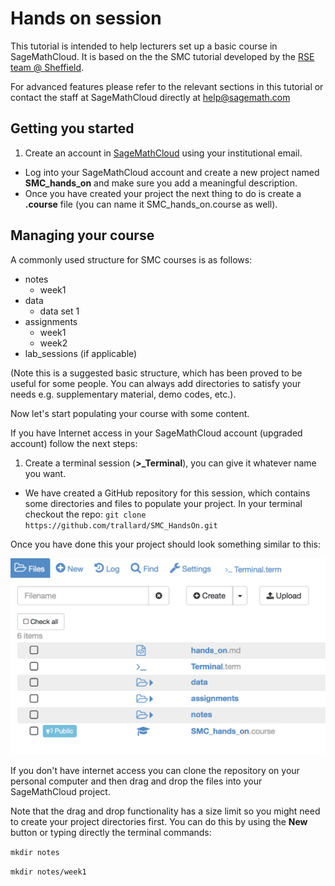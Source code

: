 # Hands on session
This tutorial is intended to help lecturers set up a basic course in SageMathCloud.  It is based on the the SMC tutorial developed by the [RSE team @ Sheffield](http://rse.shef.ac.uk).

For advanced features please refer to the relevant sections in this tutorial or contact the staff at SageMathCloud directly  at help@sagemath.com  

## Getting you started
1. Create an account in [SageMathCloud](https://cloud.sagemath.com/) using your institutional email.
- Log into your SageMathCloud account and create a new project named **SMC_hands_on** and make sure you add a meaningful description.
- Once you have created your project the next thing to do is create a **.course** file (you can name it SMC_hands_on.course as well).

## Managing your course
A commonly used structure for SMC courses is as follows:
  - notes
    - week1
  - data
    - data set 1
  - assignments
    - week1
    - week2
  - lab_sessions (if applicable)

(Note this is a suggested basic structure, which has been proved to be useful for some people. You can always add directories to satisfy your needs e.g. supplementary material, demo codes, etc.).

Now let's start populating your course with some content.

If you have Internet access in your SageMathCloud account (upgraded account) follow the next steps:

1. Create a terminal session (**>_Terminal**), you can give it whatever name you want.
- We have created a GitHub repository for this session, which contains some directories and files to populate your project. In your terminal checkout the repo:
`git clone https://github.com/trallard/SMC_HandsOn.git`

Once you have done this your project should look something similar to this:

![directories](assets/files.png)

If you don't have internet access you can clone the repository on your personal computer and then drag and drop the files into your SageMathCloud project.

Note that the drag and drop functionality has a size limit so you might need to create your project directories first. You can do this by using the **New** button or typing directly the terminal commands:

`mkdir notes`

`mkdir notes/week1`

